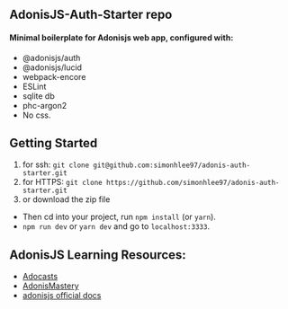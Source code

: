 ## AdonisJS-Auth-Starter repo

#### Minimal boilerplate for Adonisjs web app, configured with:
- @adonisjs/auth
- @adonisjs/lucid
- webpack-encore
- ESLint
- sqlite db
- phc-argon2
- No css.

## Getting Started

1. for ssh: `git clone git@github.com:simonhlee97/adonis-auth-starter.git`
2. for HTTPS: `git clone https://github.com/simonhlee97/adonis-auth-starter.git`
3. or download the zip file

- Then cd into your project, run `npm install` (or `yarn`).
- `npm run dev` or `yarn dev` and go to `localhost:3333`.

## AdonisJS Learning Resources:

- [Adocasts](https://adocasts.com/)
- [AdonisMastery](https://adonismastery.com/)
- [adonisjs official docs](https://adonisjs.com)
